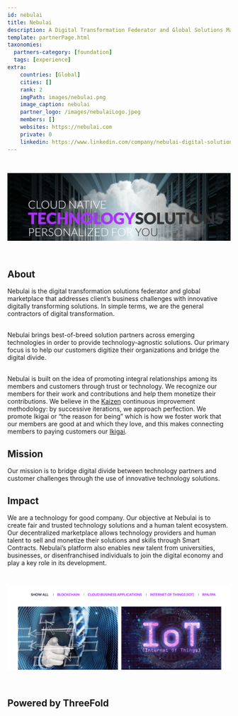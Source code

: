```yaml
---
id: nebulai
title: Nebulai
description: A Digital Transformation Federator and Global Solutions Marketplace.
template: partnerPage.html
taxonomies:
  partners-category: [foundation]
  tags: [experience]
extra:
    countries: [Global]
    cities: []
    rank: 2
    imgPath: images/nebulai.png
    image_caption: nebulai
    partner_logo: /images/nebulaiLogo.jpeg
    members: []
    websites: https://nebulai.com
    private: 0
    linkedin: https://www.linkedin.com/company/nebulai-digital-solutions/
---
```


<br/>

![nebulai_header](/images/nebulai_header.png)

<br/>


## About

Nebulai is the digital transformation solutions federator and global marketplace that addresses client’s business challenges with innovative digitally transforming solutions. In simple terms, we are the general contractors of digital transformation.
<br/>
<br/>

Nebulai brings best-of-breed solution partners across emerging technologies in order to provide technology-agnostic solutions. Our primary focus is to help our customers digitize their organizations and bridge the digital divide.
<br/>
<br/>

Nebulai is built on the idea of promoting integral relationships among its members and customers through trust or technology. We recognize our members for their work and contributions and help them monetize their contributions. We believe in the [Kaizen](https://www.investopedia.com/terms/k/kaizen.asp) continuous improvement methodology: by successive iterations, we approach perfection. We promote Ikigai or “the reason for being” which is how we foster work that our members are good at and which they love, and this makes connecting members to paying customers our [Ikigai](https://positivepsychology.com/ikigai/).

## Mission

Our mission is to bridge digital divide between technology partners and customer challenges through the use of innovative technology solutions.

## Impact

We are a technology for good company. Our objective at Nebulai is to create fair and trusted technology solutions and a human talent ecosystem. Our decentralized marketplace allows technology providers and human talent to sell and monetize their solutions and skills through Smart Contracts. Nebulai’s platform also enables new talent from universities, businesses, or disenfranchised individuals to join the digital economy and play a key role in its development.

<br/>

![nebulai_solutions](/images/nebulai_solutions.png)

<br/>

## Powered by ThreeFold